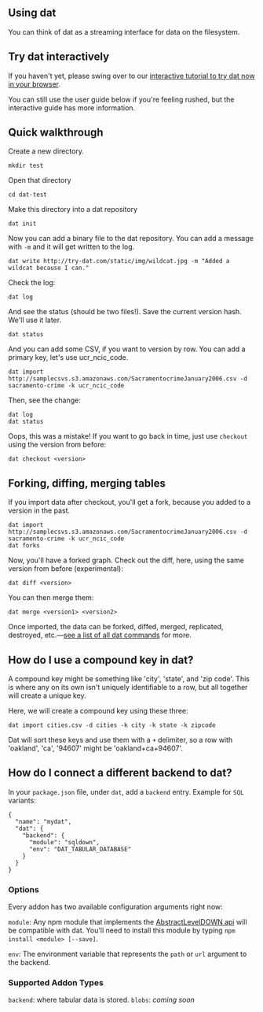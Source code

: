 ## Using dat

You can think of dat as a streaming interface for data on the filesystem.

## Try dat interactively

If you haven't yet, please swing over to our [interactive tutorial to try dat now in your browser](http://try-dat.com).

You can still use the user guide below if you're feeling rushed, but the interactive guide has more information.

## Quick walkthrough

Create a new directory.

```
mkdir test
```

Open that directory

```
cd dat-test
```

Make this directory into a dat repository

```
dat init
```

Now you can add a binary file to the dat repository. You can add a message with `-m` and it will get written to the log.

```
dat write http://try-dat.com/static/img/wildcat.jpg -m "Added a wildcat because I can."
```

Check the log:
```
dat log
```

And see the status (should be two files!). Save the current version hash. We'll use it later.
```
dat status
```

And you can add some CSV, if you want to version by row. You can add a primary key, let's use ucr_ncic_code.
```
dat import http://samplecsvs.s3.amazonaws.com/SacramentocrimeJanuary2006.csv -d sacramento-crime -k ucr_ncic_code
```

Then, see the change:
```
dat log
dat status
```

Oops, this was a mistake! If you want to go back in time, just use `checkout` using the version from before:
```
dat checkout <version>
```

## Forking, diffing, merging tables

If you import data after checkout, you'll get a fork, because you added to a version in the past.

```
dat import http://samplecsvs.s3.amazonaws.com/SacramentocrimeJanuary2006.csv -d sacramento-crime -k ucr_ncic_code
dat forks
```

Now, you'll have a forked graph. Check out the diff, here, using the same version from before (experimental):

```
dat diff <version>
```

You can then merge them:
```
dat merge <version1> <version2>
```

Once imported, the data can be forked, diffed, merged, replicated, destroyed, etc.—[see a list of all dat commands](https://github.com/maxogden/dat/blob/master/docs/cli-docs.md) for more.

## How do I use a compound key in dat?

A compound key might be something like 'city', 'state', and 'zip code'. This is where any on its own isn't uniquely identifiable to a row, but all together will create a unique key.

Here, we will create a compound key using these three:

```
dat import cities.csv -d cities -k city -k state -k zipcode
```

Dat will sort these keys and use them with a `+` delimiter, so a row with 'oakland', 'ca', '94607' might be 'oakland+ca+94607'.

## How do I connect a different backend to dat?

In your `package.json` file, under `dat`, add a `backend` entry. Example for `SQL` variants:

```
{
  "name": "mydat",
  "dat": {
    "backend": {
      "module": "sqldown",
      "env": "DAT_TABULAR_DATABASE"
    }
  }
}
```

### Options

Every addon has two available configuration arguments right now:

`module`: Any npm module that implements the [AbstractLevelDOWN api](https://github.com/Level/abstract-leveldown) will be compatible with dat. You'll need to install this module by typing `npm install <module> [--save]`.

`env`: The environment variable that represents the `path` or `url` argument to the backend.


### Supported Addon Types

`backend`: where tabular data is stored.
`blobs`: *coming soon*
